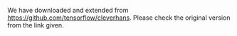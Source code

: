 We have downloaded and extended from https://github.com/tensorflow/cleverhans.
Please check the original version from the link given.
